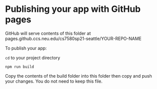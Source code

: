 # Publishing your app with GitHub pages

GitHub will serve contents of this folder at pages.github.ccs.neu.edu/cs7580sp21-seattle/YOUR-REPO-NAME

To publish your app:

`cd` to your project directory

`npm run build`

Copy the contents of the build folder into this folder then copy and push your changes. You do not need to keep this file.
